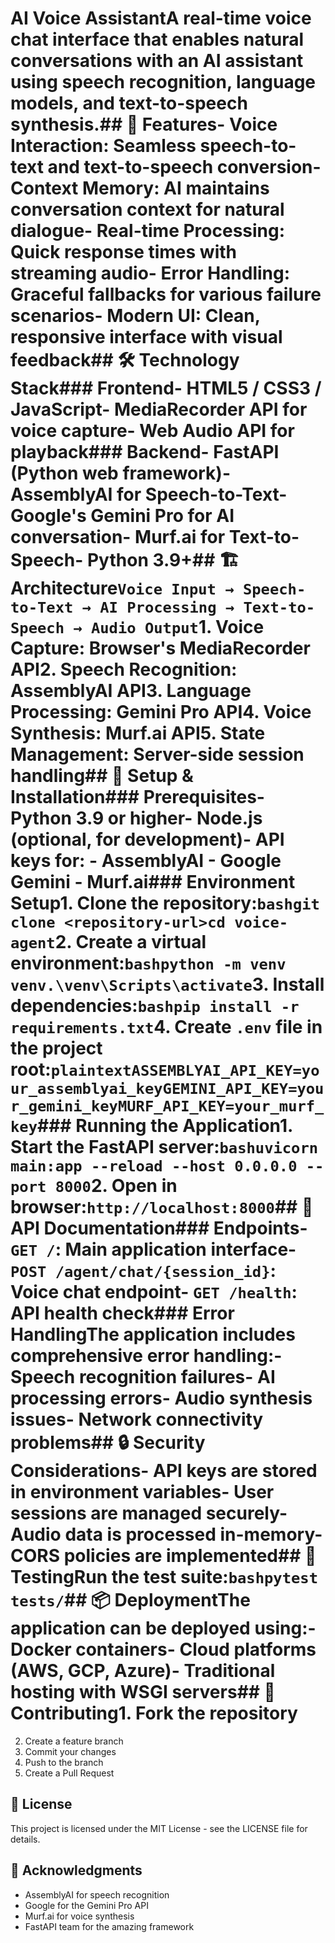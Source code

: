 # AI Voice AssistantA real-time voice chat interface that enables natural conversations with an AI assistant using speech recognition, language models, and text-to-speech synthesis.## 🌟 Features- **Voice Interaction**: Seamless speech-to-text and text-to-speech conversion- **Context Memory**: AI maintains conversation context for natural dialogue- **Real-time Processing**: Quick response times with streaming audio- **Error Handling**: Graceful fallbacks for various failure scenarios- **Modern UI**: Clean, responsive interface with visual feedback## 🛠️ Technology Stack### Frontend- HTML5 / CSS3 / JavaScript- MediaRecorder API for voice capture- Web Audio API for playback### Backend- FastAPI (Python web framework)- AssemblyAI for Speech-to-Text- Google's Gemini Pro for AI conversation- Murf.ai for Text-to-Speech- Python 3.9+## 🏗️ Architecture```Voice Input → Speech-to-Text → AI Processing → Text-to-Speech → Audio Output```1. **Voice Capture**: Browser's MediaRecorder API2. **Speech Recognition**: AssemblyAI API3. **Language Processing**: Gemini Pro API4. **Voice Synthesis**: Murf.ai API5. **State Management**: Server-side session handling## 🚀 Setup & Installation### Prerequisites- Python 3.9 or higher- Node.js (optional, for development)- API keys for:  - AssemblyAI  - Google Gemini  - Murf.ai### Environment Setup1. Clone the repository:```bashgit clone <repository-url>cd voice-agent```2. Create a virtual environment:```bashpython -m venv venv.\venv\Scripts\activate```3. Install dependencies:```bashpip install -r requirements.txt```4. Create `.env` file in the project root:```plaintextASSEMBLYAI_API_KEY=your_assemblyai_keyGEMINI_API_KEY=your_gemini_keyMURF_API_KEY=your_murf_key```### Running the Application1. Start the FastAPI server:```bashuvicorn main:app --reload --host 0.0.0.0 --port 8000```2. Open in browser:```http://localhost:8000```## 📝 API Documentation### Endpoints- `GET /`: Main application interface- `POST /agent/chat/{session_id}`: Voice chat endpoint- `GET /health`: API health check### Error HandlingThe application includes comprehensive error handling:- Speech recognition failures- AI processing errors- Audio synthesis issues- Network connectivity problems## 🔒 Security Considerations- API keys are stored in environment variables- User sessions are managed securely- Audio data is processed in-memory- CORS policies are implemented## 🧪 TestingRun the test suite:```bashpytest tests/```## 📦 DeploymentThe application can be deployed using:- Docker containers- Cloud platforms (AWS, GCP, Azure)- Traditional hosting with WSGI servers## 🤝 Contributing1. Fork the repository
2. Create a feature branch
3. Commit your changes
4. Push to the branch
5. Create a Pull Request

## 📄 License

This project is licensed under the MIT License - see the LICENSE file for details.

## 🙏 Acknowledgments

- AssemblyAI for speech recognition
- Google for the Gemini Pro API
- Murf.ai for voice synthesis
- FastAPI team for the amazing framework
